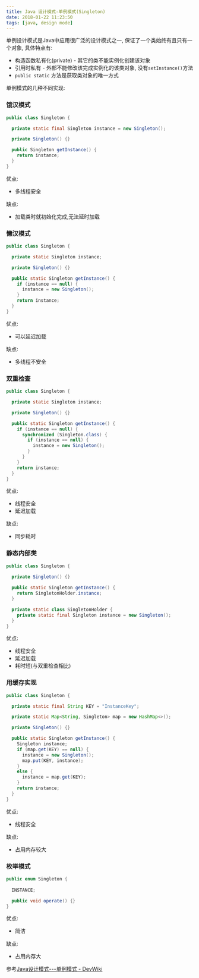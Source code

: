 ```yaml
---
title: Java 设计模式-单例模式(Singleton)
date: 2018-01-22 11:23:50
tags: [java, design mode]
---
```


单例设计模式是Java中应用很广泛的设计模式之一, 保证了一个类始终有且只有一个对象, 具体特点有:
* 构造函数私有化(private)  -  其它的类不能实例化创建该对象
* 引用时私有  -  外部不能修改该完成实例化的该类对象, 没有`setInstance()`方法
* `public static` 方法是获取类对象的唯一方式

<!-- more -->

单例模式的几种不同实现: 

### 饿汉模式
```java
public class Singleton {

  private static final Singleton instance = new Singleton();

  private Singleton() {}

  public Singleton getInstance() {
    return instance;
  }
}
```
优点: 
  * 多线程安全

缺点: 
  * 加载类时就初始化完成,无法延时加载

### 懒汉模式
```java
public class Singleton {

  private static Singleton instance;

  private Singleton() {}

  public static Singleton getInstance() {
    if (instance == null) {
      instance = new Singleton();
    }
    return instance;
  }
}
```
优点: 
  * 可以延迟加载

缺点: 
  * 多线程不安全

### 双重检查
```java
public class Singleton {

  private static Singleton instance;

  private Singleton() {}

  public static Singleton getInstance() {
    if (instance == null) {
      synchronized (Singleton.class) {
        if (instance == null) {
          instance = new Singleton();
        }
      }
    }
    return instance;
  }
}
```
优点: 
  * 线程安全
  * 延迟加载

缺点: 
  * 同步耗时

### 静态内部类
```java
public class Singleton {
  
  private Singleton() {}

  public static Singleton getInstance() {
    return SingletonHolder.instance;
  }

  private static class SingletonHolder {
    private static final Singleton instance = new Singleton();
  }
}
```
优点: 
  * 线程安全
  * 延迟加载
  * 耗时短(与双重检查相比)

### 用缓存实现
```java
public class Singleton {

  private static final String KEY = "InstanceKey";

  private static Map<String, Singleton> map = new HashMap<>();

  private Singleton() {}

  public static Singleton getInstance() {
    Singleton instance;
    if (map.get(KEY) == null) {
      instance = new Singleton();
      map.put(KEY, instance);
    }
    else {
      instance = map.get(KEY);
    }
    return instance;
  }
}
```
优点:
  * 线程安全

缺点: 
  * 占用内存较大

### 枚举模式
```java
public enum Singleton {
  
  INSTANCE;

  public void operate() {}
}
```
优点: 
  * 简洁

缺点: 
  * 占用内存大

参考[Java设计模式---单例模式 - DevWiki](https://segmentfault.com/a/1190000004502323)